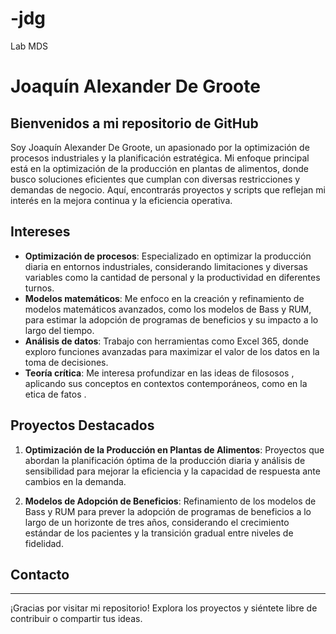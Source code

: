 # -jdg
Lab MDS 
# Joaquín Alexander De Groote

## Bienvenidos a mi repositorio de GitHub

Soy Joaquín Alexander De Groote, un apasionado por la optimización de procesos industriales y la planificación estratégica. Mi enfoque principal está en la optimización de la producción en plantas de alimentos, donde busco soluciones eficientes que cumplan con diversas restricciones y demandas de negocio. Aquí, encontrarás proyectos y scripts que reflejan mi interés en la mejora continua y la eficiencia operativa.

## Intereses

- **Optimización de procesos**: Especializado en optimizar la producción diaria en entornos industriales, considerando limitaciones y diversas variables como la cantidad de personal y la productividad en diferentes turnos.
- **Modelos matemáticos**: Me enfoco en la creación y refinamiento de modelos matemáticos avanzados, como los modelos de Bass y RUM, para estimar la adopción de programas de beneficios y su impacto a lo largo del tiempo.
- **Análisis de datos**: Trabajo con herramientas como Excel 365, donde exploro funciones avanzadas para maximizar el valor de los datos en la toma de decisiones.
- **Teoría crítica**: Me interesa profundizar en las ideas de filososos , aplicando sus conceptos en contextos contemporáneos, como en la etica de fatos .

## Proyectos Destacados

1. **Optimización de la Producción en Plantas de Alimentos**: Proyectos que abordan la planificación óptima de la producción diaria y análisis de sensibilidad para mejorar la eficiencia y la capacidad de respuesta ante cambios en la demanda.

2. **Modelos de Adopción de Beneficios**: Refinamiento de los modelos de Bass y RUM para prever la adopción de programas de beneficios a lo largo de un horizonte de tres años, considerando el crecimiento estándar de los pacientes y la transición gradual entre niveles de fidelidad.


## Contacto

---

¡Gracias por visitar mi repositorio! Explora los proyectos y siéntete libre de contribuir o compartir tus ideas.
